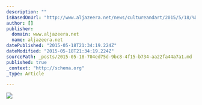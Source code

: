 ```yaml
---
description: ""
isBasedOnUrl: "http://www.aljazeera.net/news/cultureandart/2015/5/18/%D8%AF%D8%B1%D8%A7%D8%B3%D8%A9-%D8%A7%D9%84%D8%B9%D8%B1%D8%A8%D9%8A-%D9%84%D8%A7-%D9%8A%D9%82%D8%B1%D8%A3-%D8%B3%D9%88%D9%89-%D8%B1%D8%A8%D8%B9-%D8%B5%D9%81%D8%AD%D8%A9-%D8%B3%D9%86%D9%88%D9%8A%D8%A7"
author: []
publisher:
  domain: www.aljazeera.net
  name: aljazeera.net
datePublished: "2015-05-18T21:34:19.224Z"
dateModified: "2015-05-18T21:34:19.224Z"
sourcePath: _posts/2015-05-18-704ed75d-9bc8-4f15-b734-aa22fa44a7a1.md
published: true
_context: "http://schema.org"
_type: Article

---
```

![](http://www.aljazeera.net/File/GetImageCustom/50cc930c-2580-4b13-902e-26f042fbdfb6/747/441)